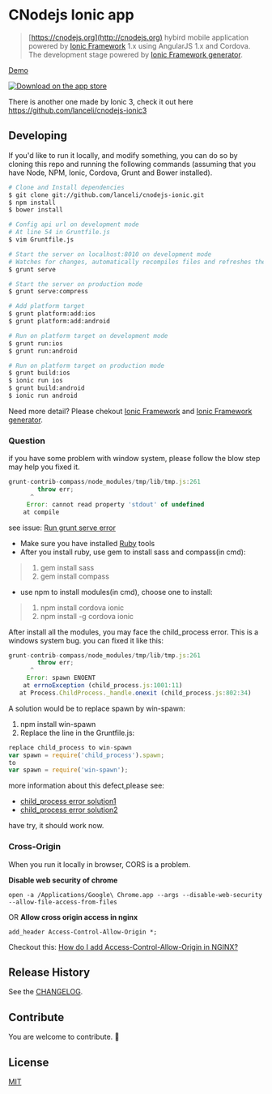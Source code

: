 # CNodejs Ionic app

> [https://cnodejs.org](http://cnodejs.org) hybird mobile application powered by [Ionic Framework](http://ionicframework.com) 1.x using AngularJS 1.x and Cordova. The development stage powered by [Ionic Framework generator](https://github.com/diegonetto/generator-ionic).

[Demo](http://lanceli.com/cnodejs-ionic)

[![Download on the app store](https://devimages.apple.com.edgekey.net/app-store/marketing/guidelines/images/badge-download-on-the-app-store.svg)](https://itunes.apple.com/cn/app/id954734793)

There is another one made by Ionic 3, check it out here https://github.com/lanceli/cnodejs-ionic3

## Developing

If you'd like to run it locally, and modify something, you can do so by cloning this repo and running the following commands (assuming that you have Node, NPM, Ionic, Cordova, Grunt and Bower installed).

```bash
# Clone and Install dependencies
$ git clone git://github.com/lanceli/cnodejs-ionic.git
$ npm install
$ bower install

# Config api url on development mode
# At line 54 in Gruntfile.js
$ vim Gruntfile.js

# Start the server on localhost:8010 on development mode
# Watches for changes, automatically recompiles files and refreshes the browser
$ grunt serve 

# Start the server on production mode
$ grunt serve:compress

# Add platform target
$ grunt platform:add:ios
$ grunt platform:add:android

# Run on platform target on development mode
$ grunt run:ios
$ grunt run:android

# Run on platform target on production mode
$ grunt build:ios
$ ionic run ios
$ grunt build:android
$ ionic run android
```

Need more detail? Please chekout [Ionic Framework](http://ionicframework.com) and [Ionic Framework generator](https://github.com/diegonetto/generator-ionic).

### Question
if you have some problem with window system, please follow the blow step may help you fixed it.
```js
grunt-contrib-compass/node_modules/tmp/lib/tmp.js:261
        throw err;
      ^
     Error: cannot read property 'stdout' of undefined
    at compile
```

see issue: [Run grunt serve error](https://github.com/lanceli/cnodejs-ionic/issues/11)

* Make sure you have installed [Ruby](http://rubyinstaller.org/downloads/) tools 
* After you install ruby, use gem to install sass and compass(in cmd):
> 1. gem install sass
> 2. gem install compass

* use npm to install modules(in cmd), choose one to install:
> 1. npm install cordova ionic
> 2. npm install -g cordova ionic

After install all the modules, you may face the child_process error. This is a windows system bug. you can fixed it like this:
```js
grunt-contrib-compass/node_modules/tmp/lib/tmp.js:261
        throw err;
      ^
     Error: spawn ENOENT
    at errnoException (child_process.js:1001:11) 
   at Process.ChildProcess._handle.onexit (child_process.js:802:34)
```
A solution would be to replace spawn by win-spawn:

1. npm install win-spawn
2. Replace the line in the Gruntfile.js:
```js
replace child_process to win-spawn
var spawn = require('child_process').spawn;
to
var spawn = require('win-spawn');
```

more information about this defect,please see:
 
* [child_process error solution1](https://cnodejs.org/topic/54b4db04edf686411e1b9d7f#54b51ac3edf686411e1b9dcf)
* [child_process error solution2](https://github.com/diegonetto/generator-ionic/issues/15#issuecomment-38075095)

have try, it should work now.

### Cross-Origin
When you run it locally in browser, CORS is a problem.

**Disable web security of chrome**

```
open -a /Applications/Google\ Chrome.app --args --disable-web-security --allow-file-access-from-files
``` 
OR **Allow cross origin access in nginx**

```
add_header Access-Control-Allow-Origin *;
```
Checkout this: [How do I add Access-Control-Allow-Origin in NGINX?](http://serverfault.com/questions/162429/how-do-i-add-access-control-allow-origin-in-nginx/)

## Release History
See the [CHANGELOG](CHANGELOG.md).

## Contribute
You are welcome to contribute. 🎉

## License
[MIT](LICENSE)

